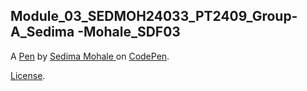 Module_03_SEDMOH24033_PT2409_Group-A_Sedima -Mohale_SDF03
---------------------------------------------------------


A [Pen](https://codepen.io/Sedima18/pen/poMbZPL) by [Sedima Mohale ](https://codepen.io/Sedima18) on [CodePen](https://codepen.io).

[License](https://codepen.io/license/pen/poMbZPL).